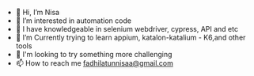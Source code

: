 - 👋 Hi, I’m Nisa
- 👀 I’m interested in automation code
- 🌱 I have knowledgeable in selenium webdriver, cypress, API and etc
- 🌱 I’m Currently trying to learn appium, katalon-katalium - K6,and other tools
- 💞️ I'm looking to try something more challenging
- 📫 How to reach me fadhilatunnisaa@gmail.com

<!---
fn0191/fn0191 is a ✨ special ✨ repository because its `README.md` (this file) appears on your GitHub profile.
You can click the Preview link to take a look at your changes.
--->
